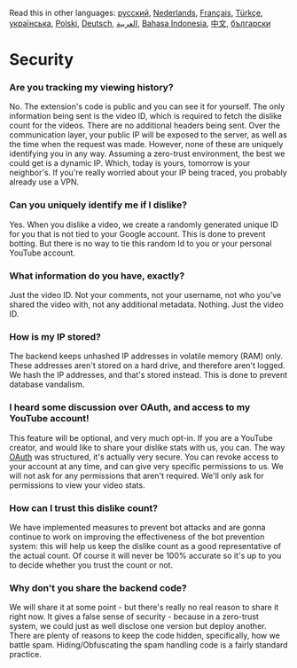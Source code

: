 Read this in other languages: [русский](SECURITY-FAQru.md), [Nederlands](SECURITY_FAQnl.md), [Français](SECURITY-FAQfr.md), [Türkçe](SECURITY-FAQtr.md), [українська](SECURITY-FAQuk.md), [Polski](SECURITY-FAQpl.md), [Deutsch](SECURITY-FAQde.md), [العربية](SECURITY-FAQar.md), [Bahasa Indonesia](SECURITY-FAQid.md), [中文](SECURITY-FAQcn.md), [български](SECURITY-FAQbg.md)

# Security

### Are you tracking my viewing history?

No. The extension's code is public and you can see it for yourself. The only information being sent is the video ID, which is required to fetch the dislike count for the videos. There are no additional headers being sent. Over the communication layer, your public IP will be exposed to the server, as well as the time when the request was made. However, none of these are uniquely identifying you in any way. Assuming a zero-trust environment, the best we could get is a dynamic IP. Which, today is yours, tomorrow is your neighbor's. If you're really worried about your IP being traced, you probably already use a VPN.

### Can you uniquely identify me if I dislike?

Yes. When you dislike a video, we create a randomly generated unique ID for you that is not tied to your Google account. This is done to prevent botting. But there is no way to tie this random Id to you or your personal YouTube account.

### What information do you have, exactly?

Just the video ID. Not your comments, not your username, not who you've shared the video with, not any additional metadata. Nothing. Just the video ID.

### How is my IP stored?

The backend keeps unhashed IP addresses in volatile memory (RAM) only. These addresses aren't stored on a hard drive, and therefore aren't logged. We hash the IP addresses, and that's stored instead. This is done to prevent database vandalism.

### I heard some discussion over OAuth, and access to my YouTube account!

This feature will be optional, and very much opt-in. If you are a YouTube creator, and would like to share your dislike stats with us, you can. The way [OAuth](https://en.wikipedia.org/wiki/OAuth#:~:text=but%20without%20giving%20them%20the%20passwords.) was structured, it's actually very secure. You can revoke access to your account at any time, and can give very specific permissions to us. We will not ask for any permissions that aren't required. We'll only ask for permissions to view your video stats.

### How can I trust this dislike count?

We have implemented measures to prevent bot attacks and are gonna continue to work on improving the effectiveness of the bot prevention system: this will help us keep the dislike count as a good representative of the actual count. Of course it will never be 100% accurate so it's up to you to decide whether you trust the count or not.

### Why don't you share the backend code?

We will share it at some point - but there's really no real reason to share it right now. It gives a false sense of security - because in a zero-trust system, we could just as well disclose one version but deploy another. There are plenty of reasons to keep the code hidden, specifically, how we battle spam. Hiding/Obfuscating the spam handling code is a fairly standard practice.
